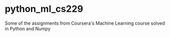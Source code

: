 # python_ml_cs229

Some of the assignments from Coursera's Machine Learning course solved in Python and Numpy
